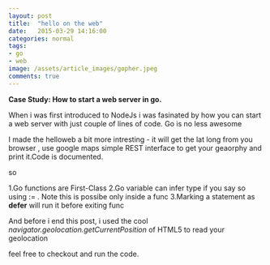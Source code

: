 ```yaml
---
layout: post
title:  "hello on the web"
date:   2015-03-29 14:16:00
categories: normal
tags:
- go
- web
image: /assets/article_images/gopher.jpeg
comments: true
---
```


**Case Study: How to start a web server in go.**

When i was first introduced to NodeJs i was fasinated by how you can start a web server with just couple of lines of code. Go is no less awesome

I made the helloweb a bit more intresting - it will get the lat long from you browser , use google maps simple REST interface to get your geaorphy and print it.Code is documented.

<script src="http://gist-it.appspot.com/https://github.com/ganeshramr/go-projects/blob/master/helloweb/helloweb.go">
</script>

so

1.Go functions are First-Class
2.Go variable can infer type if you say so using := . Note this is possibe only inside a func
3.Marking a statement as **defer** will run it before exiting func

And before i end this post, i used the cool *navigator.geolocation.getCurrentPosition* of HTML5 to read your geolocation

<script src="http://gist-it.appspot.com/https://github.com/ganeshramr/go-projects/blob/master/helloweb/geoHello.html">
</script>

feel free to checkout and run the code.